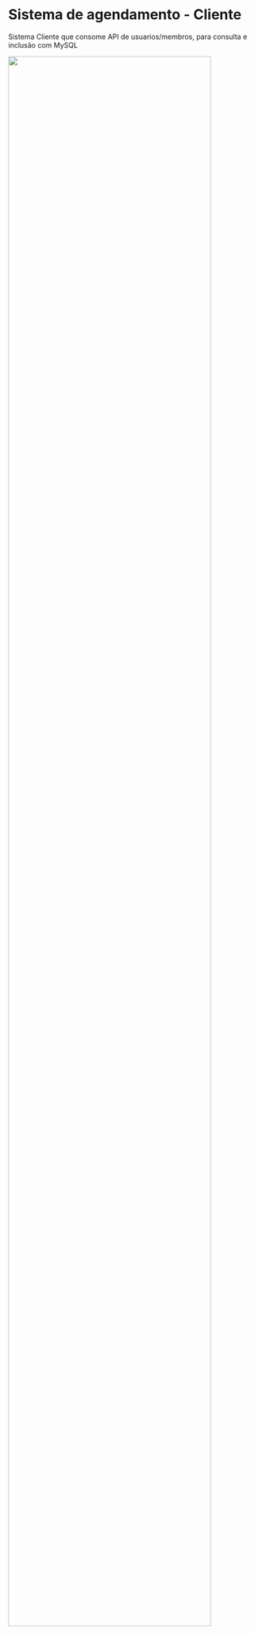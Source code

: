 # Sistema de agendamento - Cliente
 Sistema Cliente que consome API de usuarios/membros, para consulta e inclusão com MySQL
 
 <img src="homePage.PNG" width="90%">



  
